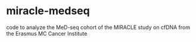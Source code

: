 # miracle-medseq
code to analyze the MeD-seq cohort of the MIRACLE study on cfDNA from the Erasmus MC Cancer Institute
